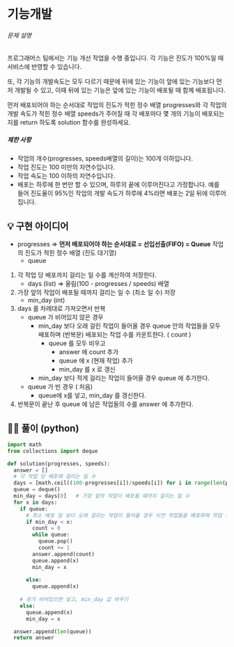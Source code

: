 # 기능개발

###### 문제 설명

프로그래머스 팀에서는 기능 개선 작업을 수행 중입니다. 각 기능은 진도가 100%일 때 서비스에 반영할 수 있습니다.

또, 각 기능의 개발속도는 모두 다르기 때문에 뒤에 있는 기능이 앞에 있는 기능보다 먼저 개발될 수 있고, 이때 뒤에 있는 기능은 앞에 있는 기능이 배포될 때 함께 배포됩니다.

먼저 배포되어야 하는 순서대로 작업의 진도가 적힌 정수 배열 progresses와 각 작업의 개발 속도가 적힌 정수 배열 speeds가 주어질 때 각 배포마다 몇 개의 기능이 배포되는지를 return 하도록 solution 함수를 완성하세요.

##### 제한 사항

- 작업의 개수(progresses, speeds배열의 길이)는 100개 이하입니다.
- 작업 진도는 100 미만의 자연수입니다.
- 작업 속도는 100 이하의 자연수입니다.
- 배포는 하루에 한 번만 할 수 있으며, 하루의 끝에 이루어진다고 가정합니다. 예를 들어 진도율이 95%인 작업의 개발 속도가 하루에 4%라면 배포는 2일 뒤에 이루어집니다.





## 💡 구현 아이디어

- progresses => **먼저 배포되어야 하는 순서대로 = 선입선출(FIFO) = Queue** 작업의 진도가 적힌 정수 배열 (진도 대기열)
  - queue



1. 각 작업 당 배포까지 걸리는 일 수를 계산하여 저장한다.
   - days (list) => 올림(100 - progresses / speeds) 배열
2. 가장 앞의 작업이 배포될 때까지 걸리는 일 수 (최소 일 수) 저장
   - min_day (int)
3. days 를 차례대로 가져오면서 반복
   - queue 가 비어있지 않은 경우
     - min_day 보다 오래 걸린 작업이 들어올 경우 queue 안의 작업들을 모두 배포하며 (반복문) 배포되는 작업 수를 카운트한다. ( count )
       - queue 를 모두 비우고 
         - answer 에 count 추가
         - queue 에 x (현재 작업) 추가
         - min_day 를 x 로 갱신
     - min_day 보다 적게 걸리는 작업이 들어올 경우 queue 에 추가한다.
   - queue 가 빈 경우 ( 처음)
     - queue에 x를 넣고, min_day 를 갱신한다.
4. 반복문이 끝난 후 queue 에 남은 작업들의 수를 answer 에 추가한다.





## 🙆‍♀️ 풀이 (python)

```python
import math
from collections import deque

def solution(progresses, speeds):
  answer = []
  # 각 작업 당 배포에 걸리는 일 수
  days = [math.ceil((100-progresses[i])/speeds[i]) for i in range(len(progresses))]
  queue = deque()
  min_day = days[0]   # 가장 앞의 작업이 배포될 떄까지 걸리는 일 수
  for x in days:
    if queue:  
      # 최소 배포 일 보다 오래 걸리는 작업이 들어올 경우 이전 작업들을 배포하며 작업 수 세기
      if min_day < x:
        count = 0
        while queue:
          queue.pop()
          count += 1
        answer.append(count)
        queue.append(x)
        min_day = x
      
      else:
        queue.append(x)
      
    # 큐가 비어있으면 넣고, min_day 값 바꾸기    
    else:
      queue.append(x)
      min_day = x

  answer.append(len(queue))
  return answer
```


